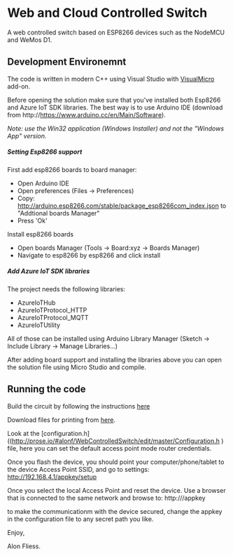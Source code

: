# Web and Cloud Controlled Switch

A web controlled switch based on ESP8266 devices such as the NodeMCU and WeMos D1. 

## Development Environemnt
The code is written in modern C++ using Visual Studio with [VisualMicro](http://www.visualmicro.com) add-on.  

Before opening the solution make sure that you've installed both Esp8266 and Azure IoT SDK libraries. The best way is to use Arduino IDE (download from http://https://www.arduino.cc/en/Main/Software).  

*Note: use the Win32 application (Windows Installer) and not the "Windows App" version.*

##### Setting Esp8266 support
First add esp8266 boards to board manager:  
- Open Arduino IDE
- Open preferences (Files -> Preferences)
- Copy: http://arduino.esp8266.com/stable/package_esp8266com_index.json to "Addtional boards Manager"
- Press 'Ok'

Install esp8266 boards
- Open boards Manager (Tools -> Board:xyz -> Boards Manager)
- Navigate to esp8266 by esp8266 and click install

##### Add Azure IoT SDK libraries
The project needs the following libraries:
- AzureIoTHub
- AzureIoTProtocol_HTTP
- AzureIoTProtocol_MQTT
- AzureIoTUtility

All of those can be installed using Arduino Library Manager (Sketch -> Include Library -> Manage Libraries...)

After adding board support and installing the libraries above you can open the solution file using Micro Studio and compile.

## Running the code

Build the circuit by following the instructions [here](https://cdn.thingiverse.com/assets/81/ee/bb/0f/e0/Building_web_controlled_led_bar_light_for_the_Printrbot_Simple_Metal_updated.pdf)   

Download files for printing from [here](http://www.thingiverse.com/thing:1658690). 

Look at the [configuration.h]((http://prose.io/#alonf/WebControlledSwitch/edit/master/Configuration.h ) file, here you can set the default access point mode router credentials.

Once you flash the device, you should point your computer/phone/tablet to the device Access Point SSID, and go to settings: http://192.168.4.1/appkey/setup

Once you select the local Access Point and reset the device. Use a browser that is connected to the same network and browse to: http://<ip assigned to the device>/appkey 

to make the communicationm with the device secured, change the appkey in the configuration file to any secret path you like.

Enjoy,

Alon Fliess.